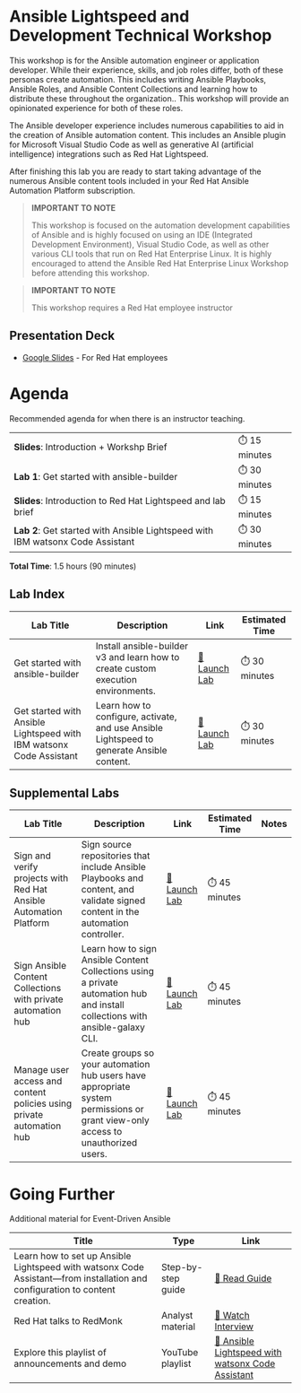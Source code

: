 # Ansible Lightspeed and Development Technical Workshop

This workshop is for the Ansible automation engineer or application developer.  While their experience, skills, and job roles differ, both of these personas create automation.  This includes writing Ansible Playbooks, Ansible Roles, and Ansible Content Collections and learning how to distribute these throughout the organization..  This workshop will provide an opinionated experience for both of these roles.

The Ansible developer experience includes numerous capabilities to aid in the creation of Ansible automation content.  This includes an Ansible plugin for Microsoft Visual Studio Code as well as generative AI (artificial intelligence) integrations such as Red Hat Lightspeed.

After finishing this lab you are ready to start taking advantage of the numerous Ansible content tools included in your Red Hat Ansible Automation Platform subscription.

> **IMPORTANT TO NOTE** 
> 
> This workshop is focused on the automation development capabilities of Ansible and is highly focused on using an IDE (Integrated Development Environment), Visual Studio Code, as well as other various CLI tools that run on Red Hat Enterprise Linux.  It is highly encouraged to attend the Ansible Red Hat Enterprise Linux Workshop before attending this workshop.
>

> **IMPORTANT TO NOTE** 
> 
> This workshop requires a Red Hat employee instructor
> 

## Presentation Deck

- [Google Slides](https://docs.google.com/presentation/d/1Px4Fn6VBfQeAZnx4_3ydUZDNEteOTrYPfXCOfFOZTsc/edit?usp=sharing) - For Red Hat employees

# Agenda

Recommended agenda for when there is an instructor teaching.

<table>
<tbody>
<tr>
<td><b>Slides</b>: Introduction + Workshp Brief</td>
<td>⏱️ 15 minutes</td>
</tr>
<tr>
<td><b>Lab 1</b>: Get started with ansible-builder</td>
<td>⏱️ 30 minutes</td>
</tr>
<tr>
<td><b>Slides</b>: Introduction to Red Hat Lightspeed and lab brief</td>
<td>⏱️ 15 minutes</td>
</tr>
<tr>
<td><b>Lab 2</b>: Get started with Ansible Lightspeed with IBM watsonx Code Assistant</td>
<td>⏱️ 30 minutes</td>
</tr>
</tbody>
</table>

**Total Time**: 1.5 hours (90 minutes)

## Lab Index

<table>
<thead>
<tr>
<th>Lab Title</th>
<th>Description</th>
<th>Link</th>
<th>Estimated Time</th>
</tr>
</thead>
<tbody>
<tr>
<td>Get started with ansible-builder</td>
<td>Install ansible-builder v3 and learn how to create custom execution environments.</td>
<td><a target="_new" href="https://play.instruqt.com/embed/redhat/tracks/getting-started-ansible-builder?token=em_1Ih9nv5b7mX5AfJF&show_challenges=true">🚀 Launch Lab</a></td>
<td>⏱️ 30 minutes</td>
</tr>
<tr>
<td>Get started with Ansible Lightspeed with IBM watsonx Code Assistant</td>
<td>Learn how to configure, activate, and use Ansible Lightspeed to generate Ansible content.</td>
<td><a target="_new" href="https://red.ht/lab-lightspeed-101">🚀 Launch Lab</a></td>
<td>⏱️ 30 minutes</td>
</tr>
</tbody>
</table>

## Supplemental Labs

<table>
<thead>
<tr>
<th>Lab Title</th>
<th>Description</th>
<th>Link</th>
<th>Estimated Time</th>
<th>Notes</th>
</tr>
</thead>
<tbody>
<tr>
<td>Sign and verify projects with Red Hat Ansible Automation Platform</td>
<td>Sign source repositories that include Ansible Playbooks and content, and validate signed content in the automation controller.</td>
<td><a target="_new" href="https://play.instruqt.com/embed/redhat/tracks/sign-verify-ansible-projects?token=em_Gp14R9eDyqDCt7d2">🚀 Launch Lab</a></td>
<td>⏱️ 45 minutes</td>
<td></td>
</tr>
<tr>
<td>Sign Ansible Content Collections with private automation hub </td>
<td>Learn how to sign Ansible Content Collections using a private automation hub and install collections with ansible-galaxy CLI.</td>
<td><a targete="_new" href="https://play.instruqt.com/embed/redhat/tracks/private-automation-hub-signing?token=em_UTCtnLfGucfaOS0_">🚀 Launch Lab</a></td>
<td>⏱️ 45 minutes</td>
<td></td>
</tr>
<tr>
<td>Manage user access and content policies using private automation hub </td>
<td>Create groups so your automation hub users have appropriate system permissions or grant view-only access to unauthorized users.</td>
<td><a targete="_new" href="https://play.instruqt.com/embed/redhat/tracks/hub-managing-user-access?token=em_sqTC_YqGLwBSDT5r">🚀 Launch Lab</a></td>
<td>⏱️ 45 minutes</td>
</tr>
</tbody>
</table>

# Going Further

Additional material for Event-Driven Ansible

<table>
<thead>
<tr>
<th>Title</th>
<th>Type</th>
<th>Link</th>
</tr>
</thead>
<tbody>
<tr>
<td>Learn how to set up Ansible Lightspeed with watsonx Code Assistant—from installation and configuration to content creation.
</td>
<td>Step-by-step guide</td>
<td><a target="_new" href="https://www.redhat.com/en/blog/getting-started-red-hat-ansible-lightspeed-ibm-watsonx-code-assistant">📖 Read Guide</a></td>
</tr>
<tr>
<td>Red Hat talks to RedMonk</td>
<td>Analyst material</td>
<td><a targete="_new" href="https://redmonk.com/videos/a-redmonk-conversation-ai-and-it-automation-with-ansible">🎥 Watch Interview</a></td>
</tr>
<tr>
<td>Explore this playlist of announcements and demo</td>
<td>YouTube playlist</td>
<td><a target="_new" href="https://www.youtube.com/playlist?list=PLdu06OJoEf2bVLR899FuKc3AiuJvbIRZU">🎥 Ansible Lightspeed with watsonx Code Assistant</a></td>
</tr>
</tbody>
</table>